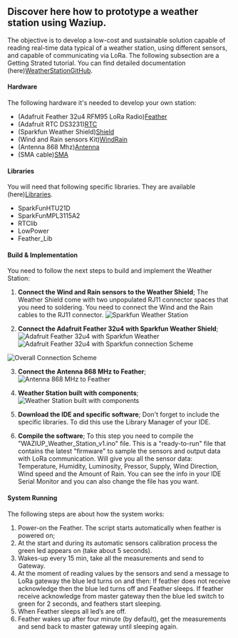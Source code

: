 ## Discover here how to prototype a weather station using Waziup.

The objective is to develop a low-cost and sustainable solution capable of reading real-time data typical of a weather station, using different sensors, and capable of communicating via LoRa.
The following subsection are a Getting Strated tutorial.
You can find detailed documentation (here)[WeatherStationGitHub]. 

#### Hardware

The following hardware it's needed to develop your own station:

- (Adafruit Feather 32u4 RFM95 LoRa Radio)[Feather]
- (Adafruit RTC DS3231)[RTC]
- (Sparkfun Weather Shield)[Shield]
- (Wind and Rain sensors Kit)[WindRain]
- (Antenna 868 Mhz)[Antenna]
- (SMA cable)[SMA] 

#### Libraries
You will need that following specific libraries. They are available (here)[Libraries].

- SparkFunHTU21D
- SparkFunMPL3115A2
- RTClib
- LowPower
- Feather_Lib

#### Build & Implementation

You need to follow the next steps to build and implement the Weather Station:

1. **Connect the Wind and Rain sensors to the Weather Shield**;
The Weather Shield come with two unpopulated RJ11 connector spaces that you need to soldering. You need to connect the Wind and the Rain cables to the RJ11 connector.
![Sparkfun Weather Station](images/WeatherStationRJ11.jpg)

2. **Connect the Adafruit Feather 32u4 with Sparkfun Weather Shield**;
![Adafruit Feather 32u4 with Sparkfun Weather](images/pin_connection.png)
![Adafruit Feather 32u4 with Sparkfun connection Scheme](images/pin_connection2.png)

![Overall Connection Scheme](images/all_connection.png)

3. **Connect the Antenna 868 MHz to Feather**;
![Antenna 868 MHz to Feather](images/antenna2feather.png)

4. **Weather Station built with components**;
![Weather Station built with components](images/implemented.png)


5. **Download the IDE and specific software**;
Don't forget to include the specific libraries. To did this use the Library Manager of your IDE.

6. **Compile the software**;
To this step you need to compile the "WAZIUP_Weather_Station_v1.ino" file. This is a "ready-to-run" file that contains the latest "firmware" to sample the sensors and output data with LoRa communication. Will give you all the sensor data: Temperature, Humidity, Luminosity, Pressor, Supply, Wind Direction, Wind speed and the Amount of Rain. You can see the info in your IDE Serial Monitor and you can also change the file has you want.

#### System Running

The following steps are about how the system works:

1. Power-on the Feather. The script starts automatically when feather is powered on;
2. At the start and during its automatic sensors calibration process the green led appears on (take about 5 seconds). 
3. Wakes-up every 15 min, take all the measurements and send to Gateway.
4. At the moment of reading values by the sensors and send a message to LoRa gateway the blue led turns on and then: If feather does not receive acknowledge then the blue led turns off and Feather sleeps. If feather receive acknowledge from master gateway then the blue led switch to green for 2 seconds, and feathers start sleeping.
5. When Feather sleeps all led’s are off.
6. Feather wakes up after four minute (by default), get the measurements and send back to master gateway until sleeping again.


[Feather]: <https://www.adafruit.com/product/3078>
[Shield]: <https://www.sparkfun.com/products/12081>
[RTC]: <https://www.adafruit.com/product/3013>  
[WindRain]: <https://www.sparkfun.com/products/8942>
[Antenna]: <https://www.cooking-hacks.com/868mhz-antenna>
[SMA]: <https://www.cooking-hacks.com/interface-cable-rp-sma-to-u-fl>
[Libraries]: <https://github.com/unparallel-innovation/UI_Waziup_Weather_Station/tree/master/WAZIUP%20Weather%20Station%20Client/lib>
[WeatherStationGitHub]: <https://github.com/unparallel-innovation/UI_Waziup_Weather_Station>

